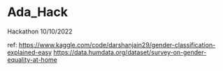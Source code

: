 # Ada_Hack
Hackathon 10/10/2022


ref:
https://www.kaggle.com/code/darshanjain29/gender-classification-explained-easy
https://data.humdata.org/dataset/survey-on-gender-equality-at-home
